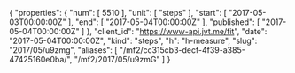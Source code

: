 {
  "properties": {
    "num": [
      5510
    ],
    "unit": [
      "steps"
    ],
    "start": [
      "2017-05-03T00:00:00Z"
    ],
    "end": [
      "2017-05-04T00:00:00Z"
    ],
    "published": [
      "2017-05-04T00:00:00Z"
    ]
  },
  "client_id": "https://www-api.jvt.me/fit",
  "date": "2017-05-04T00:00:00Z",
  "kind": "steps",
  "h": "h-measure",
  "slug": "2017/05/u9zmg",
  "aliases": [
    "/mf2/cc315cb3-decf-4f39-a385-47425160e0ba/",
    "/mf2/2017/05/u9zmG"
  ]
}
